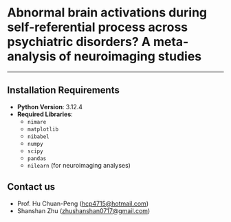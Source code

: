 # Abnormal brain activations during self-referential process across psychiatric disorders? A meta-analysis of neuroimaging studies

---

## Installation Requirements

- **Python Version**: 3.12.4
- **Required Libraries**:
  - `nimare`
  - `matplotlib`
  - `nibabel`
  - `numpy`
  - `scipy`
  - `pandas`
  - `nilearn` (for neuroimaging analyses)
  
## Contact us

- Prof. Hu Chuan-Peng (hcp4715@hotmail.com)
- Shanshan Zhu (zhushanshan0717@gmail.com)